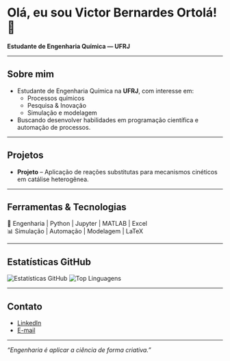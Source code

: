 # Olá, eu sou Victor Bernardes Ortolá! 👋

**Estudante de Engenharia Química — UFRJ**

---

##  Sobre mim
- Estudante de Engenharia Química na **UFRJ**, com interesse em:
  - Processos químicos
  - Pesquisa & Inovação
  - Simulação e modelagem
- Buscando desenvolver habilidades em programação científica e automação de processos.

---

##  Projetos
- **Projeto** – Aplicação de reações substitutas para mecanismos cinéticos em catálise heterogênea.

---

##  Ferramentas & Tecnologias
🔬 Engenharia |  Python | Jupyter | MATLAB |  Excel  
📊 Simulação |  Automação |  Modelagem |  LaTeX

---

##  Estatísticas GitHub

![Estatísticas GitHub](https://github-readme-stats.vercel.app/api?username=Victor-B-O&show_icons=true&theme=dark)
![Top Linguagens](https://github-readme-stats.vercel.app/api/top-langs/?username=Victor-B-O&layout=compact&theme=dark)

---

##  Contato

- [LinkedIn](https://www.linkedin.com/in/victor-bernardes-ortol%C3%A1-147a79257)  
- [E-mail](mailto:seuemail@exemplo.com)  

---

*“Engenharia é aplicar a ciência de forma criativa.”*
